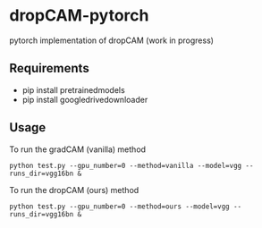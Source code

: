 # dropCAM-pytorch

pytorch implementation of dropCAM (work in progress)

## Requirements 
- pip install pretrainedmodels
- pip install googledrivedownloader

## Usage
To run the gradCAM (vanilla) method
```
python test.py --gpu_number=0 --method=vanilla --model=vgg --runs_dir=vgg16bn &
```

To run the dropCAM (ours) method
```
python test.py --gpu_number=0 --method=ours --model=vgg --runs_dir=vgg16bn &
```

